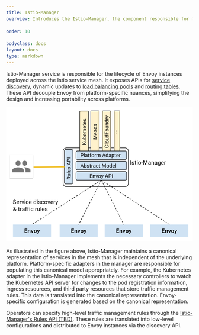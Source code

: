 ```yaml
---
title: Istio-Manager
overview: Introduces the Istio-Manager, the component responsible for managing a distributed deployment of Envoy proxies in the service mesh.
              
order: 10

bodyclass: docs
layout: docs
type: markdown
---
```


Istio-Manager service is responsible for the lifecycle of
Envoy instances deployed across the Istio service mesh. It exposes
APIs for [service discovery](https://lyft.github.io/envoy/docs/configuration/cluster_manager/sds_api.html), dynamic updates to [load balancing pools](https://lyft.github.io/envoy/docs/configuration/cluster_manager/cds.html) and
[routing tables](https://lyft.github.io/envoy/docs/configuration/http_conn_man/rds.html). These API decouple Envoy from
platform-specific nuances, simplifying the design and increasing
portability across platforms.

<img class="center-image-75" src="./img/manager/ManagerAdapters.svg" alt="Istio-Manager - architecture." />

As illustrated in the figure above, Istio-Manager maintains a canonical representation of services in the
mesh that is independent of the underlying platform. Platform-specific
adapters in the manager are responsible for populating this canonical model
appropriately. For example, the Kubernetes adapter in the Istio-Manager
implements the necessary controllers to watch the Kubernetes API server for
changes to the pod registration information, ingress resources, and third
party resources that store traffic management rules. This data is
translated into the canonical representation. Envoy-specific configuration
is generated based on the canonical representation.

Operators can specify high-level traffic management rules through the
[Istio-Manager's Rules API (TBD)](). These rules are translated into low-level
configurations and distributed to Envoy instances via the discovery API.
